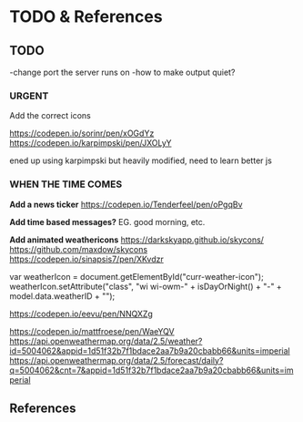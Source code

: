 # TODO & References

## TODO

-change port the server runs on
-how to make output quiet?

### URGENT
Add the correct icons

https://codepen.io/sorinr/pen/xOGdYz
https://codepen.io/karpimpski/pen/JXOLyY 

ened up using karpimpski but heavily modified, need to learn better js

### WHEN THE TIME COMES
**Add a news ticker**
https://codepen.io/Tenderfeel/pen/oPgqBv

**Add time based messages?**
EG. good morning, etc.

**Add animated weathericons**
https://darkskyapp.github.io/skycons/
https://github.com/maxdow/skycons
https://codepen.io/sinapsis7/pen/XKvdzr


var weatherIcon = document.getElementById("curr-weather-icon");
weatherIcon.setAttribute("class", "wi wi-owm-" + isDayOrNight() + "-" + model.data.weatherID + "");

https://codepen.io/eevu/pen/NNQXZg

https://codepen.io/mattfroese/pen/WaeYQV
https://api.openweathermap.org/data/2.5/weather?id=5004062&appid=1d51f32b7f1bdace2aa7b9a20cbabb66&units=imperial  
https://api.openweathermap.org/data/2.5/forecast/daily?q=5004062&cnt=7&appid=1d51f32b7f1bdace2aa7b9a20cbabb66&units=imperial  

## References
